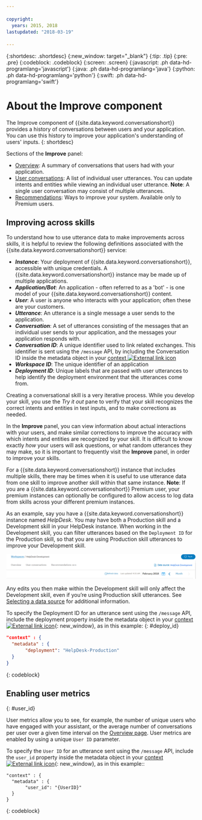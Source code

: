 ```yaml
---

copyright:
  years: 2015, 2018
lastupdated: "2018-03-19"

---
```


{:shortdesc: .shortdesc}
{:new_window: target="_blank"}
{:tip: .tip}
{:pre: .pre}
{:codeblock: .codeblock}
{:screen: .screen}
{:javascript: .ph data-hd-programlang='javascript'}
{:java: .ph data-hd-programlang='java'}
{:python: .ph data-hd-programlang='python'}
{:swift: .ph data-hd-programlang='swift'}

# About the Improve component

The Improve component of {{site.data.keyword.conversationshort}} provides a history of conversations between users and your application. You can use this history to improve your application's understanding of users' inputs.
{: shortdesc}

Sections of the **Improve** panel:

* [Overview](logs_oview.html): A summary of conversations that users had with your application.
* [User conversations](logs_convo.html): A list of individual user utterances. You can update intents and entities while viewing an individual user utterance. **Note**: A single user conversation may consist of multiple utterances.
* [Recommendations](logs_recommend.html): Ways to improve your system. Available only to Premium users.

## Improving across skills
To understand how to use utterance data to make improvements across skills, it is helpful to review the following definitions associated with the {{site.data.keyword.conversationshort}} service:

* ***Instance***: Your deployment of {{site.data.keyword.conversationshort}}, accessible with unique credentials. A {{site.data.keyword.conversationshort}} instance may be made up of multiple applications.
* ***Application/Bot***: An application - often referred to as a 'bot' - is one model of your {{site.data.keyword.conversationshort}} content.
* ***User***: A user is anyone who interacts with your application; often these are your customers.
* ***Utterance***: An utterance is a single message a user sends to the application.
* ***Conversation***: A set of utterances consisting of the messages that an individual user sends to your application, and the messages your application responds with.
* ***Conversation ID***: A unique identifier used to link related exchanges. This identifier is sent using the `/message` API, by including the Conversation ID inside the metadata object in your [context ![External link icon](../../icons/launch-glyph.svg "External link icon")](https://www.ibm.com/watson/developercloud/assistant/api/v1/curl.html?curl#message)
* ***Workspace ID***: The unique identifier of an application
* ***Deployment ID***: Unique labels that are passed with user utterances to help identify the deployment environment that the utterances come from.
<!-- * ***Customer ID***: A unique label that can identify a specific user of your application. -->

Creating a conversational skill is a very iterative process. While you develop your skill, you use the *Try it out* pane to verify that your skill recognizes the correct intents and entities in test inputs, and to make corrections as needed.

In the **Improve** panel, you can view information about actual interactions with your users, and make similar corrections to improve the accuracy with which intents and entities are recognized by your skill. It is difficult to know exactly *how* your users will ask questions, or what random utterances they may make, so it is important to frequently visit the **Improve** panel, in order to improve your skills.

For a {{site.data.keyword.conversationshort}} instance that includes multiple skills, there may be times when it is useful to use utterance data from one skill to improve another skill within that same instance. **Note**: If you are a {{site.data.keyword.conversationshort}} Premium user, your premium instances can optionally be configured to allow access to log data from skills across your different premium instances.

As an example, say you have a {{site.data.keyword.conversationshort}} instance named *HelpDesk*. You may have both a Production skill and a Development skill in your HelpDesk instance. When working in the Development skill, you can filter utterances based on the `Deployment ID` for the Production skill, so that you are using Production skill utterances to improve your Development skill.

![Data source link](images/data_source_1.png)

Any edits you then make within the Development skill will only affect the Development skill, even if you’re using Production skill utterances. See [Selecting a data source](logs_convo.html#selecting-a-data-source) for additional information.

To specify the Deployment ID for an utterance sent using the `/message` API, include the deployment property inside the metadata object in your [context ![External link icon](../../icons/launch-glyph.svg "External link icon")](https://www.ibm.com/watson/developercloud/assistant/api/v1/curl.html?curl#message){: new_window}, as in this example:
{: #deploy_id}

```json
"context" : {
  "metadata" : {
       "deployment": "HelpDesk-Production"
  }
}
```

{: codeblock}

## Enabling user metrics
{: #user_id}

User metrics allow you to see, for example, the number of unique users who have engaged with your assistant, or the average number of conversations per user over a given time interval on the [Overview page](logs_oview.html). User metrics are enabled by using a unique `User ID` parameter.

To specify the `User ID` for an utterance sent using the `/message` API, include the `user_id` property inside the metadata object in your [context ![External link icon](../../icons/launch-glyph.svg "External link icon")](https://www.ibm.com/watson/developercloud/assistant/api/v1/curl.html?curl#message){: new_window}, as in this example::

```
"context" : {
  "metadata" : {
       "user_id": "{UserID}"
  }
}
```
{: codeblock}
